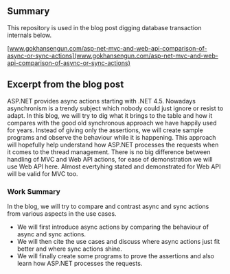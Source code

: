 ## Summary

This repository is used in the blog post digging database transaction internals below.

[www.gokhansengun.com/asp-net-mvc-and-web-api-comparison-of-async-or-sync-actions](www.gokhansengun.com/asp-net-mvc-and-web-api-comparison-of-async-or-sync-actions)

## Excerpt from the blog post

ASP.NET provides async actions starting with .NET 4.5. Nowadays asynchronism is a trendy subject which nobody could just ignore or resist to adapt. In this blog, we will try to dig what it brings to the table and how it compares with the good old synchronous approach we have happily used for years. Instead of giving only the assertions, we will create sample programs and observe the behaviour while it is happening. This approach will hopefully help understand how ASP.NET processes the requests when it comes to the thread management. There is no big difference between handling of MVC and Web API actions, for ease of demonstration we will use Web API here. Almost evertyhing stated and demonstrated for Web API will be valid for MVC too.

### Work Summary

In the blog, we will try to compare and contrast async and sync actions from various aspects in the use cases.

* We will first introduce async actions by comparing the behaviour of async and sync actions.
* We will then cite the use cases and discuss where async actions just fit better and where sync actions shine.
* We will finally create some programs to prove the assertions and also learn how ASP.NET processes the requests. 
